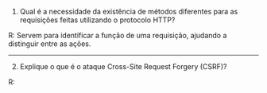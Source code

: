 
1. Qual é a necessidade da existência de métodos diferentes para as requisições feitas utilizando o protocolo HTTP?

R: Servem para identificar a função de uma requisição, ajudando a distinguir entre as ações.

----

2. Explique o que é o ataque Cross-Site Request Forgery (CSRF)?

R: 